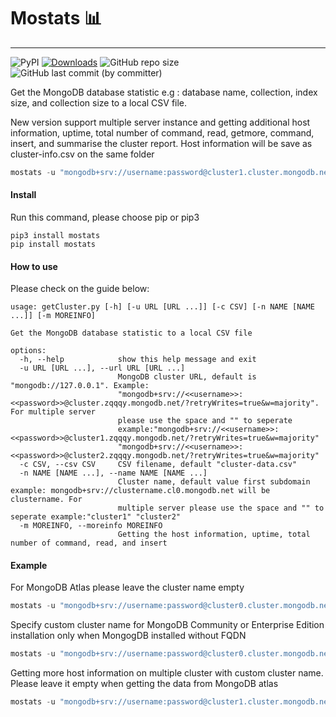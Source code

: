# Mostats 📊

---

![PyPI](https://img.shields.io/pypi/v/mostats) [![Downloads](https://static.pepy.tech/personalized-badge/mostats?period=month&units=international_system&left_color=brightgreen&right_color=grey&left_text=Downloads)](https://pepy.tech/project/mostats) ![GitHub repo size](https://img.shields.io/github/repo-size/pix3lize/mostats) ![GitHub last commit (by committer)](https://img.shields.io/github/last-commit/pix3lize/mostats)

Get the MongoDB database statistic e.g : database name, collection, index size, and collection size to a local CSV file.

New version support multiple server instance and getting additional host information, uptime, total number of command, read, getmore, command, insert, and summarise the cluster report. Host information will be save as cluster-info.csv on the same folder

```python
mostats -u "mongodb+srv://username:password@cluster1.cluster.mongodb.net/" -m True
```

#### Install

Run this command, please choose pip or pip3

```terminal
pip3 install mostats
pip install mostats
```

#### How to use

Please check on the guide below:

```terminal
usage: getCluster.py [-h] [-u URL [URL ...]] [-c CSV] [-n NAME [NAME ...]] [-m MOREINFO]

Get the MongoDB database statistic to a local CSV file

options:
  -h, --help            show this help message and exit
  -u URL [URL ...], --url URL [URL ...]
                        MongoDB cluster URL, default is "mongodb://127.0.0.1". Example:
                        "mongodb+srv://<<username>>:<<password>>@cluster.zqqqy.mongodb.net/?retryWrites=true&w=majority". For multiple server
                        please use the space and "" to seperate
                        example:"mongodb+srv://<<username>>:<<password>>@cluster1.zqqqy.mongodb.net/?retryWrites=true&w=majority"
                        "mongodb+srv://<<username>>:<<password>>@cluster2.zqqqy.mongodb.net/?retryWrites=true&w=majority"
  -c CSV, --csv CSV     CSV filename, default "cluster-data.csv"
  -n NAME [NAME ...], --name NAME [NAME ...]
                        Cluster name, default value first subdomain example: mongodb+srv://clustername.cl0.mongodb.net will be clustername. For
                        multiple server please use the space and "" to seperate example:"cluster1" "cluster2"
  -m MOREINFO, --moreinfo MOREINFO
                        Getting the host information, uptime, total number of command, read, and insert
```

#### Example

For MongoDB Atlas please leave the cluster name empty

```python
mostats -u "mongodb+srv://username:password@cluster0.cluster.mongodb.net/?retryWrites=true&w=majority" -c "cluster-info.csv"
```

Specify custom cluster name for MongoDB Community or Enterprise Edition installation only when MongogDB installed without FQDN

```python
mostats -u "mongodb+srv://username:password@cluster0.cluster.mongodb.net/?retryWrites=true&w=majority" -c "cluster-info.csv"
```

Getting more host information on multiple cluster with custom cluster name. Please leave it empty when getting the data from MongoDB atlas

```python
mostats -u "mongodb+srv://username:password@cluster1.cluster.mongodb.net/" "mongodb+srv://username:password@cluster2.cluster.mongodb.net/" -n "Cluster 1" "Cluster 2" -m True
```
